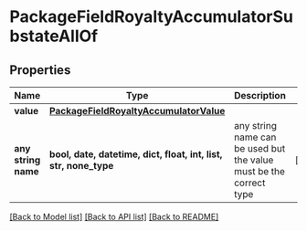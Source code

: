 # PackageFieldRoyaltyAccumulatorSubstateAllOf


## Properties
Name | Type | Description | Notes
------------ | ------------- | ------------- | -------------
**value** | [**PackageFieldRoyaltyAccumulatorValue**](PackageFieldRoyaltyAccumulatorValue.md) |  | 
**any string name** | **bool, date, datetime, dict, float, int, list, str, none_type** | any string name can be used but the value must be the correct type | [optional]

[[Back to Model list]](../README.md#documentation-for-models) [[Back to API list]](../README.md#documentation-for-api-endpoints) [[Back to README]](../README.md)


